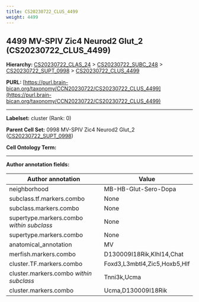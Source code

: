 ```yaml
---
title: CS20230722_CLUS_4499
weight: 4499
---
```

## 4499 MV-SPIV Zic4 Neurod2 Glut_2 (CS20230722_CLUS_4499)
<b>Hierarchy: </b>
[CS20230722_CLAS_24](../CS20230722_CLAS_24) >
[CS20230722_SUBC_248](../CS20230722_SUBC_248) >
[CS20230722_SUPT_0998](../CS20230722_SUPT_0998) >
[CS20230722_CLUS_4499](../CS20230722_CLUS_4499)

**PURL:** [https://purl.brain-bican.org/taxonomy/CCN20230722/CS20230722_CLUS_4499](https://purl.brain-bican.org/taxonomy/CCN20230722/CS20230722_CLUS_4499)

---


**Labelset:** cluster (Rank: 0)

**Parent Cell Set:** 0998 MV-SPIV Zic4 Neurod2 Glut_2 ([CS20230722_SUPT_0998](../CS20230722_SUPT_0998))



**Cell Ontology Term:** 

[MARKER GENES.]: #


---

[TRANSFERRED ANNOTATIONS.]: #


[AUTHOR ANNOTATION FIELDS.]: #


**Author annotation fields:**

| Author annotation | Value |
|-------------------|-------|
|neighborhood|MB-HB-Glut-Sero-Dopa|
|subclass.tf.markers.combo|None|
|subclass.markers.combo|None|
|supertype.markers.combo _within subclass_|None|
|supertype.markers.combo|None|
|anatomical_annotation|MV|
|merfish.markers.combo|D130009I18Rik,Klhl14,Chat|
|cluster.TF.markers.combo|Foxd3,L3mbtl4,Zic5,Hoxb5,Hlf|
|cluster.markers.combo _within subclass_|Tnni3k,Ucma|
|cluster.markers.combo|Ucma,D130009I18Rik|
